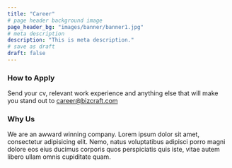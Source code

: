 ```yaml
---
title: "Career"
# page header background image
page_header_bg: "images/banner/banner1.jpg"
# meta description
description: "This is meta description."
# save as draft
draft: false
---
```


### How to Apply

Send your cv, relevant work experience and anything else that will make you stand out to
career@bizcraft.com


### Why Us

We are an awward winning company. Lorem ipsum dolor sit amet, consectetur adipisicing elit. Nemo, natus
voluptatibus adipisci porro magni dolore eos eius ducimus corporis quos perspiciatis quis iste, vitae
autem libero ullam omnis cupiditate quam.
